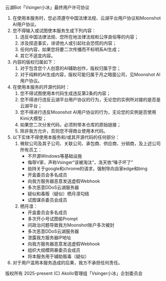 云湖Bot「Vsinger小冰」最终用户许可协议

1. 在使用本服务时，您必须遵守中国法律法规、云湖平台用户协议和Moonshot AI用户协议。
2. 您不得输入或试图使本服务生成下列内容：
    1. 违反中国法律法规、您所在地法律法规和公序良俗等的内容；
    2. 涉及捏造事实，诽谤他人或引起社会恐慌的内容；
    3. 任何内容，如果您将要二次传播而不标明系AI生成；
    4. 其它不适宜内容。
3. 内容的版权归属如下：
    1. 对于包含您个人创意的AI辅助创作，版权归属于您；
    2. 对于纯粹的AI生成内容，版权可能归属于月之暗面公司，见Moonshot AI用户协议。
4. 在使用本服务的开源代码时：
    1. 您不得试图使用本代码生成违反第2条的内容；
    2. 您不得进行违反云湖平台用户协议的行为，无论您的实例所对接的是否是云湖平台；
    3. 您不得进行违反Moonshot AI用户协议的行为，无论您的实例是否使用Kimi大模型；
    4. 如果您二次分发代码，必须附带本仓库的原始链接；
    5. 除非我方允许，否则您不得商业使用本代码。
5. 以下实体不得使用本服务和/或其开源代码的任何部分：
    1. 微软公司及其子公司、关联公司、承包商、供应商、分销商，及上述公司所有员工：
        - 不开源Windows等基础设施
        - 侮辱V家，声称Vsinger“该被淘汰”，洛天依“嗓子坏了”
        - 劫持关于google和chrome的请求，强制导向自家edge和bing
        - 开盒委员会多名成员
        - 向我方服务器恶意发送虚假Webhook
        - 多次恶意DDoS云湖服务器
        - 疑似和毒贩（疑似）栖月凛勾结
        - 试图谋杀委员会成员
    2. 栖月凛：
        - 开盒委员会多名成员
        - 多次开小号试图偷Prompt
        - 问政治问题导致我方Moonshot账户多次被封
        - 多次恶意DDoS云湖服务器
        - 泄露我方服务器IP地址
        - 向我方服务器恶意发送虚假Webhook
        - 组织大规模网暴委员会成员
        - 将本服务用于辅助贩毒（疑似）
6. 对于用户滥用本服务造成的后果，我方不承担任何责任。

版权所有 2025-present (C) Akollo管理组「Vsinger小冰」企划委员会
